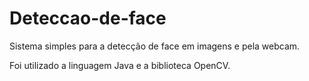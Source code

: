 # Deteccao-de-face

Sistema simples para a detecção de face em imagens e pela webcam.

Foi utilizado a linguagem Java e a biblioteca OpenCV.

